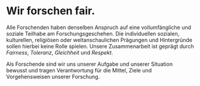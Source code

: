 <!---
   NAME - The NAME of this project is:
ethos

  FILE - The FILENAME of the current file is:
/v1a1.md

  CREATION - This project was CREATED on:
2017-01-28-16:15:00 UTC

  MODIFICATION - This project was last MODIFIED on:
2017-01-28-16:15:00 UTC

  VERSION - The current VERSION of this project is:
<git-commit-hash>-2017-01-28-16:15:00 UTC

  CREATOR(S) - This project was CREATED by:
Michael Czechowski, Martin Maga

  CONTACT - You can CONTACT the creator(s) or developer(s) of this project at:
E-Mail: mail@martinmaga.de

  COPYRIGHT - The COPYRIGHT holder of this project is:
COPYRIGHT (c) 2016 Martin Maga

  LICENSE - This project is LICENSED under the following license:
Martin Maga 2016 CC BY-SA 4.0 https://creativecommons.org

  SUBFILE – This is a SUBFILE! For more INFORMATION on this project go to:
/README.md
--->

# Wir forschen fair.

Alle Forschenden haben denselben Anspruch auf eine vollumfängliche und soziale Teilhabe am Forschungsgeschehen. Die individuellen sozialen, kulturellen, religiösen oder weltanschaulichen Prägungen und Hintergründe sollen hierbei keine Rolle spielen.
Unsere Zusammenarbeit ist geprägt durch *Fairness*, *Toleranz*, *Gleichheit* und *Respekt*.

Als Forschende sind wir uns unserer Aufgabe und unserer Situation bewusst und tragen Verantwortung für die Mittel, Ziele und Vorgehensweisen unserer Forschung.
